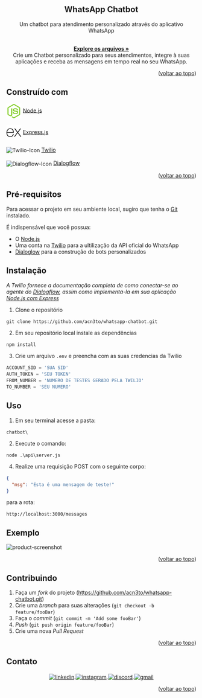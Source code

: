 <a name="readme-top"></a>
<br />

<div align="center">
  <h2 align="center">WhatsApp Chatbot</h2>
  <p align="center">Um chatbot para atendimento personalizado através do aplicativo WhatsApp</p>
  <br />
  <a href="https://github.com/acn3to/chat-app"><strong>Explore os arquivos »</strong></a>
</div>

<div align="center">
Crie um Chatbot personalizado para seus atendimentos, integre à suas aplicações e receba as mensagens em tempo real no seu WhatsApp.
</div>

<p align="right">(<a href="#readme-top">voltar ao topo</a>)</p>

## Construído com

<img align="center" alt="Node-Icon" height="40" width="40" src="https://raw.githubusercontent.com/devicons/devicon/master/icons/nodejs/nodejs-original.svg"> [Node.js](https://nodejs.org/en/download/)
<br><br>
<img align="center" alt="Express-Icon" height="40" width="40" src="https://raw.githubusercontent.com/devicons/devicon/master/icons/express/express-original.svg"> [Express.js](https://expressjs.com/pt-br/)
<br><br>
<img align="center" alt="Twilio-Icon" height="40" width="40" src="https://res.cloudinary.com/dcwq0wmwi/image/upload/v1670520986/pngwing.com_a7qyii.png"> [Twilio](https://www.twilio.com/)
<br><br>
<img align="center" alt="Dialogflow-Icon" height="40" width="40" src="https://res.cloudinary.com/dcwq0wmwi/image/upload/v1670520986/kisspng-dialogflow-chatbot-conversation-google-natural-lan-5b090339058126.6139877915273173050226_k3wjko.png"> [Dialogflow](https://dialogflow.cloud.google.com/)

<p align="right">(<a href="#readme-top">voltar ao topo</a>)</p>

## Pré-requisitos

Para acessar o projeto em seu ambiente local, sugiro que tenha o [Git](https://git-scm.com/) instalado.

É indispensável que você possua:

- O [Node.js](https://nodejs.org/en/download/)
- Uma conta na [Twilio](https://www.twilio.com/) para a ultilização da API oficial do WhatsApp
- [Dialoglow](https://dialogflow.cloud.google.com/) para a construção de bots personalizados

## Instalação

_A Twilio fornece a documentação completa de como conectar-se ao agente do [Dialogflow](https://www.twilio.com/pt-br/docs/voice/twiml/stream/connect-to-dialogflow), assim como implementa-la em sua aplicação [Node.js com Express](https://www.twilio.com/pt-br/docs/verify/quickstarts/node-express)_

1. Clone o repositório

```
git clone https://github.com/acn3to/whatsapp-chatbot.git
```

2. Em seu repositório local instale as dependências

```sh
npm install
```

3. Crie um arquivo `.env` e preencha com as suas credencias da Twilio

```js
ACCOUNT_SID = 'SUA SID'
AUTH_TOKEN = 'SEU TOKEN'
FROM_NUMBER = 'NUMERO DE TESTES GERADO PELA TWILIO'
TO_NUMBER = 'SEU NUMERO'
```

## Uso

1. Em seu terminal acesse a pasta:

```
chatbot\
```

2. Execute o comando:

```
node .\api\server.js
```

4. Realize uma requisição POST com o seguinte corpo:

```json
{
  "msg": "Esta é uma mensagem de teste!"
}
```

para a rota:

```
http://localhost:3000/messages
```

## Exemplo

![product-screenshot](https://res.cloudinary.com/dcwq0wmwi/image/upload/v1670524356/Captura_de_tela_20221208_153019_jpxddb.png)

<p align="right">(<a href="#readme-top">voltar ao topo</a>)</p>

## Contribuindo

1. Faça um _fork_ do projeto (<https://github.com/acn3to/whatsapp-chatbot.git>)
2. Crie uma _branch_ para suas alterações (`git checkout -b feature/fooBar`)
3. Faça o _commit_ (`git commit -m 'Add some fooBar'`)
4. _Push_ (`git push origin feature/fooBar`)
5. Crie uma nova _Pull Request_

<p align="right">(<a href="#readme-top">voltar ao topo</a>)</p>

## Contato

<div align="center">
  <a href="https://www.linkedin.com/in/arnaldo-n3to/" target="_blank">
    <img align="center" src="https://img.shields.io/badge/-Arnaldo%20Neto-05122A?style=flat&logo=linkedin" alt="linkedin"/>
  </a>
  <a href="https://www.instagram.com/acn3to/" target="_blank">
    <img align="center" src="https://img.shields.io/badge/-arnaldo.neto-05122A?style=flat&logo=instagram" alt="instagram"/>
  </a>
  <a href="https://discordapp.com/users/366398902846619649/" target="_blank">
    <img align="center" src="https://img.shields.io/badge/-Arnaldo.Neto-05122A?style=flat&logo=discord" alt="discord"/>
  </a>
  <a href="mailto:costanetoow@gmail.com" target="_blank">
    <img align="center" src="https://img.shields.io/badge/-costanetoow@gmail.com-05122A?style=flat&logo=gmail" alt="gmail"/> 
  </a>
</div>

<p align="right">(<a href="#readme-top">voltar ao topo</a>)</p>
